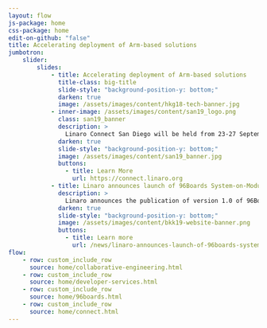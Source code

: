 ```yaml
---
layout: flow
js-package: home
css-package: home
edit-on-github: "false"
title: Accelerating deployment of Arm-based solutions
jumbotron:
    slider:
        slides:
            - title: Accelerating deployment of Arm-based solutions
              title-class: big-title
              slide-style: "background-position-y: bottom;"
              darken: true
              image: /assets/images/content/hkg18-tech-banner.jpg
            - inner-image: /assets/images/content/san19_logo.png
              class: san19_banner
              description: >
                Linaro Connect San Diego will be held from 23-27 September 2019 at Paradise Point, San Diego, California.
              darken: true
              slide-style: "background-position-y: bottom;"
              image: /assets/images/content/san19_banner.jpg
              buttons:
                - title: Learn More
                  url: https://connect.linaro.org
            - title: Linaro announces launch of 96Boards System-on-Module (SOM) Specification
              description: >
                Linaro announces the publication of version 1.0 of 96Boards System-on-Module (SOM) specifications.
              darken: true
              slide-style: "background-position-y: bottom;"
              image: /assets/images/content/bkk19-website-banner.png
              buttons:
                - title: Learn more
                  url: /news/linaro-announces-launch-of-96boards-system-on-module-som-specification/
flow:
    - row: custom_include_row
      source: home/collaborative-engineering.html
    - row: custom_include_row
      source: home/developer-services.html
    - row: custom_include_row
      source: home/96boards.html
    - row: custom_include_row
      source: home/connect.html
---
```

